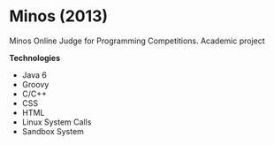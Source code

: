 Minos (2013)
=====

Minos Online Judge for Programming Competitions. Academic project

<b>Technologies</b>

- Java 6
- Groovy
- C/C++
- CSS
- HTML
- Linux System Calls
- Sandbox System
